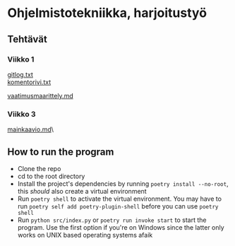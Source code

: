 # Ohjelmistotekniikka, harjoitustyö
## Tehtävät
### Viikko 1
[gitlog.txt](https://github.com/leevitukia/ot-harjoitustyo/blob/main/laskarit/viikko1/gitlog.txt)\
[komentorivi.txt](https://github.com/leevitukia/ot-harjoitustyo/blob/main/laskarit/viikko1/komentorivi.txt)

[vaatimusmaarittely.md](https://github.com/leevitukia/ot-harjoitustyo/blob/main/dokumentaatio/vaatimusmaarittely.md)

### Viikko 3
[mainkaavio.md](https://github.com/leevitukia/ot-harjoitustyo/blob/main/laskarit/viikko3/mainkaavio.md)\

## How to run the program
- Clone the repo
- cd to the root directory
- Install the project's dependencies by running ```poetry install --no-root```, this *should* also create a virtual environment
- Run ```poetry shell``` to activate the virtual environment. You may have to run ```poetry self add poetry-plugin-shell``` before you can use ```poetry shell```
- Run ```python src/index.py``` or ```poetry run invoke start``` to start the program. Use the first option if you're on Windows since the latter only works on UNIX based operating systems afaik
